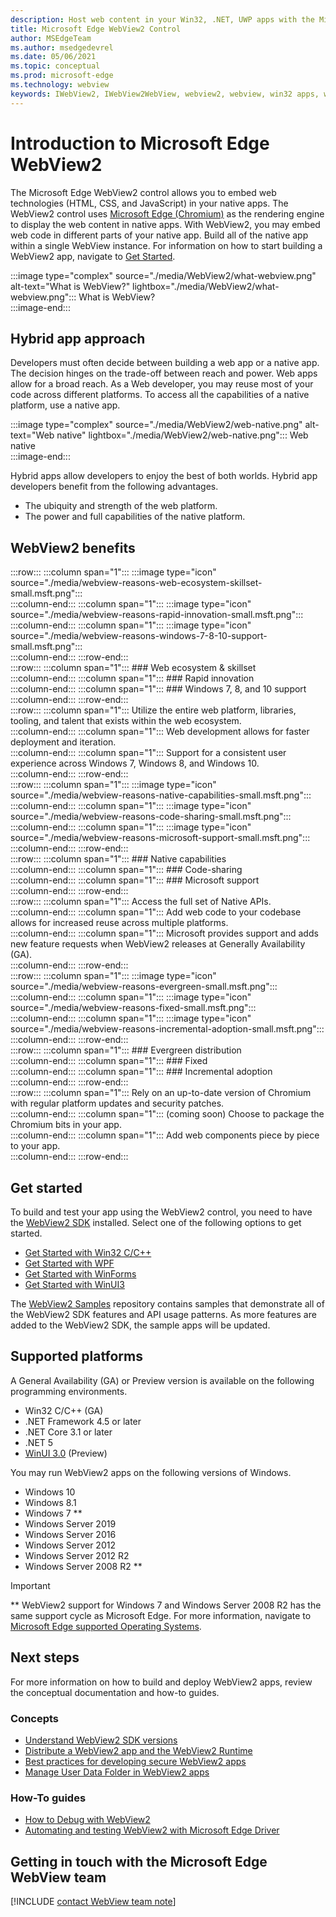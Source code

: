 ```yaml
---
description: Host web content in your Win32, .NET, UWP apps with the Microsoft Edge WebView2 control
title: Microsoft Edge WebView2 Control
author: MSEdgeTeam
ms.author: msedgedevrel
ms.date: 05/06/2021
ms.topic: conceptual
ms.prod: microsoft-edge
ms.technology: webview
keywords: IWebView2, IWebView2WebView, webview2, webview, win32 apps, win32, edge, ICoreWebView2, CoreWebView2, ICoreWebView2Host, browser control, edge html, Windows Forms, WinForms, WPF, .NET, WinUI, Project Reunion
---
```

# Introduction to Microsoft Edge WebView2  

The Microsoft Edge WebView2 control allows you to embed web technologies \(HTML, CSS, and JavaScript\) in your native apps.  The WebView2 control uses [Microsoft Edge (Chromium)][MicrosoftedgeinsiderMain] as the rendering engine to display the web content in native apps.  With WebView2, you may embed web code in different parts of your native app.  Build all of the native app within a single WebView instance.  For information on how to start building a WebView2 app, navigate to [Get Started](#get-started).  

:::image type="complex" source="./media/WebView2/what-webview.png" alt-text="What is WebView?" lightbox="./media/WebView2/what-webview.png":::
   What is WebView?  
:::image-end:::    

## Hybrid app approach  

Developers must often decide between building a web app or a native app.  The decision hinges on the trade-off between reach and power.  Web apps allow for a broad reach.  As a Web developer, you may reuse most of your code across different platforms.  To access all the capabilities of a native platform, use a native app.  

:::image type="complex" source="./media/WebView2/web-native.png" alt-text="Web native" lightbox="./media/WebView2/web-native.png":::
   Web native  
:::image-end:::    

Hybrid apps allow developers to enjoy the best of both worlds.  Hybrid app developers benefit from the following advantages.  

*   The ubiquity and strength of the web platform.  
*   The power and full capabilities of the native platform.  
    
## WebView2 benefits   

:::row:::
   :::column span="1":::
      :::image type="icon" source="./media/webview-reasons-web-ecosystem-skillset-small.msft.png":::  
   :::column-end:::
   :::column span="1":::
      :::image type="icon" source="./media/webview-reasons-rapid-innovation-small.msft.png":::  
   :::column-end:::
   :::column span="1":::
      :::image type="icon" source="./media/webview-reasons-windows-7-8-10-support-small.msft.png":::  
   :::column-end:::
:::row-end:::  
:::row:::
   :::column span="1":::
      ### Web ecosystem & skillset  
   :::column-end:::
   :::column span="1":::
      ### Rapid innovation  
   :::column-end:::
   :::column span="1":::
      ### Windows 7, 8, and 10 support  
   :::column-end:::
:::row-end:::  
:::row:::
   :::column span="1":::
      Utilize the entire web platform, libraries, tooling, and talent that exists within the web ecosystem.  
   :::column-end:::
   :::column span="1":::
      Web development allows for faster deployment and iteration.  
   :::column-end:::
   :::column span="1":::
      Support for a consistent user experience across Windows 7, Windows 8, and Windows 10.  
   :::column-end:::
:::row-end:::  
:::row:::
   :::column span="1":::
      :::image type="icon" source="./media/webview-reasons-native-capabilities-small.msft.png":::  
   :::column-end:::
   :::column span="1":::
      :::image type="icon" source="./media/webview-reasons-code-sharing-small.msft.png":::  
   :::column-end:::
   :::column span="1":::
      :::image type="icon" source="./media/webview-reasons-microsoft-support-small.msft.png":::  
   :::column-end:::
:::row-end:::  
:::row:::
   :::column span="1":::
      ### Native capabilities  
   :::column-end:::
   :::column span="1":::
      ### Code-sharing  
   :::column-end:::
   :::column span="1":::
      ### Microsoft support  
   :::column-end:::
:::row-end:::  
:::row:::
   :::column span="1":::
      Access the full set of Native APIs.  
   :::column-end:::
   :::column span="1":::
      Add web code to your codebase allows for increased reuse across multiple platforms.  
   :::column-end:::
   :::column span="1":::
      Microsoft provides support and adds new feature requests when WebView2 releases at Generally Availability \(GA\).  
   :::column-end:::
:::row-end:::  
:::row:::
   :::column span="1":::
      :::image type="icon" source="./media/webview-reasons-evergreen-small.msft.png":::  
   :::column-end:::
   :::column span="1":::
      :::image type="icon" source="./media/webview-reasons-fixed-small.msft.png":::  
   :::column-end:::
   :::column span="1":::
      :::image type="icon" source="./media/webview-reasons-incremental-adoption-small.msft.png":::  
   :::column-end:::
:::row-end:::  
:::row:::
   :::column span="1":::
      ### Evergreen distribution  
   :::column-end:::
   :::column span="1":::
      ### Fixed  
   :::column-end:::
   :::column span="1":::
      ### Incremental adoption  
   :::column-end:::
:::row-end:::  
:::row:::
   :::column span="1":::
      Rely on an up-to-date version of Chromium with regular platform updates and security patches.  
   :::column-end:::
   :::column span="1":::
      \(coming soon\)  Choose to package the Chromium bits in your app.  
   :::column-end:::
   :::column span="1":::
      Add web components piece by piece to your app.  
   :::column-end:::
:::row-end:::  

## Get started  

To build and test your app using the WebView2 control, you need to have <!--both [Microsoft Edge (Chromium)][MicrosoftedgeinsiderDownload] and -->the [WebView2 SDK][NugetPackagesMicrosoftWebWebView2] installed.  Select one of the following options to get started.  

*   [Get Started with Win32 C/C++][Webview2GetStartedWin32]  
*   [Get Started with WPF][Webview2GetStartedWpf]  
*   [Get Started with WinForms][Webview2GetStartedWinforms]  
*   [Get Started with WinUI3][Webview2GetStartedWinui]  
    
The [WebView2 Samples][GithubMicrosoftedgeWebview2samples] repository contains samples that demonstrate all of the WebView2 SDK features and API usage patterns.  As more features are added to the WebView2 SDK, the sample apps will be updated.  

## Supported platforms  

A General Availability \(GA\) or Preview version is available on the following programming environments.  

*   Win32 C/C++ \(GA\)  
*   .NET Framework 4.5 or later  
*   .NET Core 3.1 or later  
*   .NET 5  
*   [WinUI 3.0][UwpToolkitsWinui3] \(Preview\)  
    
You may run WebView2 apps on the following versions of Windows.  

*   Windows 10  
*   Windows 8.1  
*   Windows 7 \*\*  
*   Windows Server 2019  
*   Windows Server 2016  
*   Windows Server 2012  
*   Windows Server 2012 R2  
*   Windows Server 2008 R2 \*\*  
    
> [!IMPORTANT]
> \*\* WebView2 support for Windows 7 and Windows Server 2008 R2 has the same support cycle as Microsoft Edge.  For more information, navigate to [Microsoft Edge supported Operating Systems][DeployedgeMicrosoftEdgeSupportedOS].  

## Next steps  

For more information on how to build and deploy WebView2 apps, review the conceptual documentation and how-to guides.  

### Concepts  

*   [Understand WebView2 SDK versions][Webview2ConceptsVersioning]  
*   [Distribute a WebView2 app and the WebView2 Runtime][Webview2ConceptsDistribution]  
*   [Best practices for developing secure WebView2 apps][Webview2ConceptsSecurity]  
*   [Manage User Data Folder in WebView2 apps][Webview2ConceptsUserDataFolder]  
 
### How-To guides  

*   [How to Debug with WebView2][Webview2HowToDebug]  
*   [Automating and testing WebView2 with Microsoft Edge Driver][Webview2HowToWebdriver]  

## Getting in touch with the Microsoft Edge WebView team  

[!INCLUDE [contact WebView team note](./includes/contact-webview-team-note.md)]  

<!-- links -->  
[Webview2ConceptsDistribution]: ./concepts/distribution.md "Distribute a WebView2 app and the WebView2 Runtime | Microsoft Docs"  
[Webview2ConceptsSecurity]: ./concepts/security.md "Best practices for developing secure WebView2 apps | Microsoft Docs"  
[Webview2ConceptsUserDataFolder]: ./concepts/user-data-folder.md "Manage the user data folder | Microsoft Docs"  
[Webview2ConceptsVersioning]: ./concepts/versioning.md "Understand WebView2 SDK versions | Microsoft Docs"  
[Webview2GetStartedWin32]: ./get-started/win32.md "Get started with WebView2 | Microsoft Docs"  
[Webview2GetStartedWinforms]: ./get-started/winforms.md "Get started with WebView2 in Windows Forms apps (Preview) | Microsoft Docs"  
[Webview2GetStartedWinui]: ./get-started/winui.md "Get started with WebView2 in WinUI3 (Preview) | Microsoft Docs"  
[Webview2GetStartedWpf]: ./get-started/wpf.md "Get started with WebView2 in WPF (Preview) | Microsoft Docs"  
[Webview2HowToDebug]: ./how-to/debug.md "How to Debug with WebView2 | Microsoft Docs"  
[Webview2HowToWebdriver]: ./how-to/webdriver.md "Automating and testing WebView2 with Microsoft Edge Driver | Microsoft Docs"  
[Webview2ReleaseNotes]: ./release-notes.md "Release notes for WebView2 SDK | Microsoft Docs"  

[UwpToolkitsWinui3]: /uwp/toolkits/winui3/index "Windows UI Library 3 Preview 2 (July 2020) | Microsoft Docs"  

[DeployedgeMicrosoftEdgeSupportedOS]: /deployedge/microsoft-edge-supported-operating-systems "Microsoft Edge supported Operating Systems | Microsoft Docs"  

[GithubMicrosoftedgeWebview2samples]: https://github.com/MicrosoftEdge/WebView2Samples "WebView2 Samples - MicrosoftEdge/WebView2Samples | GitHub"  
[GithubMicrosoftedgeWebviewfeddback]: https://github.com/MicrosoftEdge/WebViewFeedback "WebView Feedback - MicrosoftEdge/WebViewFeedback | GitHub"  

[MicrosoftedgeinsiderMain]: https://www.microsoftedgeinsider.com "Microsoft Edge Insider"  
[MicrosoftedgeinsiderDownload]: https://www.microsoftedgeinsider.com/download "Download Microsoft Edge Insider"  

[NugetPackagesMicrosoftWebWebView2]: https://www.nuget.org/packages/Microsoft.Web.WebView2 "Microsoft.Web.WebView2 | NuGet Gallery"  

